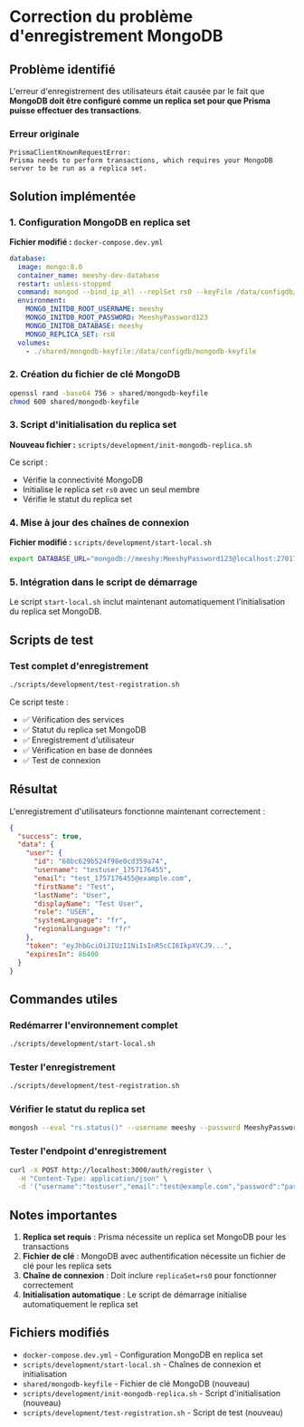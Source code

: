 # Correction du problème d'enregistrement MongoDB

## Problème identifié

L'erreur d'enregistrement des utilisateurs était causée par le fait que **MongoDB doit être configuré comme un replica set pour que Prisma puisse effectuer des transactions**.

### Erreur originale
```
PrismaClientKnownRequestError: 
Prisma needs to perform transactions, which requires your MongoDB server to be run as a replica set.
```

## Solution implémentée

### 1. Configuration MongoDB en replica set

**Fichier modifié :** `docker-compose.dev.yml`

```yaml
database:
  image: mongo:8.0
  container_name: meeshy-dev-database
  restart: unless-stopped
  command: mongod --bind_ip_all --replSet rs0 --keyFile /data/configdb/mongodb-keyfile
  environment:
    MONGO_INITDB_ROOT_USERNAME: meeshy
    MONGO_INITDB_ROOT_PASSWORD: MeeshyPassword123
    MONGO_INITDB_DATABASE: meeshy
    MONGO_REPLICA_SET: rs0
  volumes:
    - ./shared/mongodb-keyfile:/data/configdb/mongodb-keyfile
```

### 2. Création du fichier de clé MongoDB

```bash
openssl rand -base64 756 > shared/mongodb-keyfile
chmod 600 shared/mongodb-keyfile
```

### 3. Script d'initialisation du replica set

**Nouveau fichier :** `scripts/development/init-mongodb-replica.sh`

Ce script :
- Vérifie la connectivité MongoDB
- Initialise le replica set `rs0` avec un seul membre
- Vérifie le statut du replica set

### 4. Mise à jour des chaînes de connexion

**Fichier modifié :** `scripts/development/start-local.sh`

```bash
export DATABASE_URL="mongodb://meeshy:MeeshyPassword123@localhost:27017/meeshy?authSource=admin&replicaSet=rs0"
```

### 5. Intégration dans le script de démarrage

Le script `start-local.sh` inclut maintenant automatiquement l'initialisation du replica set MongoDB.

## Scripts de test

### Test complet d'enregistrement
```bash
./scripts/development/test-registration.sh
```

Ce script teste :
- ✅ Vérification des services
- ✅ Statut du replica set MongoDB
- ✅ Enregistrement d'utilisateur
- ✅ Vérification en base de données
- ✅ Test de connexion

## Résultat

L'enregistrement d'utilisateurs fonctionne maintenant correctement :

```json
{
  "success": true,
  "data": {
    "user": {
      "id": "68bc629b524f98e0cd359a74",
      "username": "testuser_1757176455",
      "email": "test_1757176455@example.com",
      "firstName": "Test",
      "lastName": "User",
      "displayName": "Test User",
      "role": "USER",
      "systemLanguage": "fr",
      "regionalLanguage": "fr"
    },
    "token": "eyJhbGciOiJIUzI1NiIsInR5cCI6IkpXVCJ9...",
    "expiresIn": 86400
  }
}
```

## Commandes utiles

### Redémarrer l'environnement complet
```bash
./scripts/development/start-local.sh
```

### Tester l'enregistrement
```bash
./scripts/development/test-registration.sh
```

### Vérifier le statut du replica set
```bash
mongosh --eval "rs.status()" --username meeshy --password MeeshyPassword123 --authenticationDatabase admin
```

### Tester l'endpoint d'enregistrement
```bash
curl -X POST http://localhost:3000/auth/register \
  -H "Content-Type: application/json" \
  -d '{"username":"testuser","email":"test@example.com","password":"password123","firstName":"Test","lastName":"User"}'
```

## Notes importantes

1. **Replica set requis** : Prisma nécessite un replica set MongoDB pour les transactions
2. **Fichier de clé** : MongoDB avec authentification nécessite un fichier de clé pour les replica sets
3. **Chaîne de connexion** : Doit inclure `replicaSet=rs0` pour fonctionner correctement
4. **Initialisation automatique** : Le script de démarrage initialise automatiquement le replica set

## Fichiers modifiés

- `docker-compose.dev.yml` - Configuration MongoDB en replica set
- `scripts/development/start-local.sh` - Chaînes de connexion et initialisation
- `shared/mongodb-keyfile` - Fichier de clé MongoDB (nouveau)
- `scripts/development/init-mongodb-replica.sh` - Script d'initialisation (nouveau)
- `scripts/development/test-registration.sh` - Script de test (nouveau)